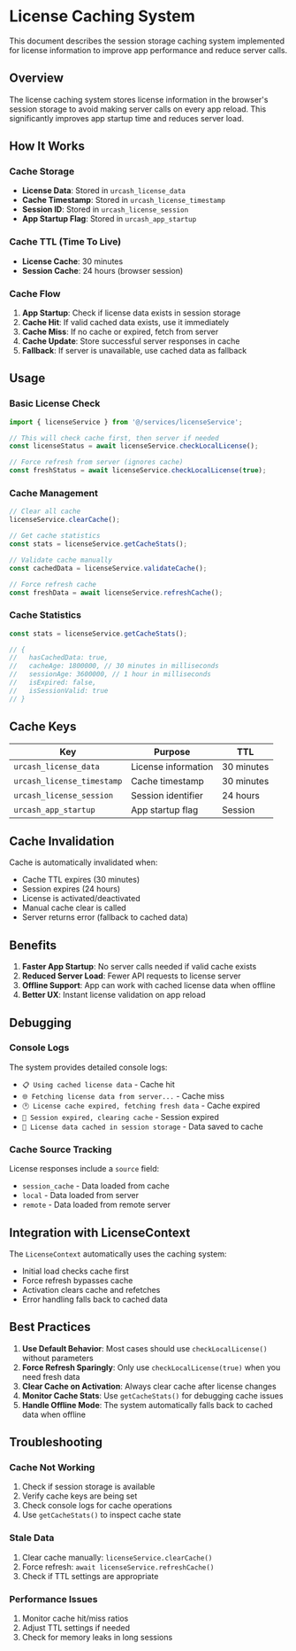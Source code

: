 # License Caching System

This document describes the session storage caching system implemented for license information to improve app performance and reduce server calls.

## Overview

The license caching system stores license information in the browser's session storage to avoid making server calls on every app reload. This significantly improves app startup time and reduces server load.

## How It Works

### Cache Storage
- **License Data**: Stored in `urcash_license_data`
- **Cache Timestamp**: Stored in `urcash_license_timestamp`
- **Session ID**: Stored in `urcash_license_session`
- **App Startup Flag**: Stored in `urcash_app_startup`

### Cache TTL (Time To Live)
- **License Cache**: 30 minutes
- **Session Cache**: 24 hours (browser session)

### Cache Flow
1. **App Startup**: Check if license data exists in session storage
2. **Cache Hit**: If valid cached data exists, use it immediately
3. **Cache Miss**: If no cache or expired, fetch from server
4. **Cache Update**: Store successful server responses in cache
5. **Fallback**: If server is unavailable, use cached data as fallback

## Usage

### Basic License Check
```typescript
import { licenseService } from '@/services/licenseService';

// This will check cache first, then server if needed
const licenseStatus = await licenseService.checkLocalLicense();

// Force refresh from server (ignores cache)
const freshStatus = await licenseService.checkLocalLicense(true);
```

### Cache Management
```typescript
// Clear all cache
licenseService.clearCache();

// Get cache statistics
const stats = licenseService.getCacheStats();

// Validate cache manually
const cachedData = licenseService.validateCache();

// Force refresh cache
const freshData = await licenseService.refreshCache();
```

### Cache Statistics
```typescript
const stats = licenseService.getCacheStats();

// {
//   hasCachedData: true,
//   cacheAge: 1800000, // 30 minutes in milliseconds
//   sessionAge: 3600000, // 1 hour in milliseconds
//   isExpired: false,
//   isSessionValid: true
// }
```

## Cache Keys

| Key | Purpose | TTL |
|-----|---------|-----|
| `urcash_license_data` | License information | 30 minutes |
| `urcash_license_timestamp` | Cache timestamp | 30 minutes |
| `urcash_license_session` | Session identifier | 24 hours |
| `urcash_app_startup` | App startup flag | Session |

## Cache Invalidation

Cache is automatically invalidated when:
- Cache TTL expires (30 minutes)
- Session expires (24 hours)
- License is activated/deactivated
- Manual cache clear is called
- Server returns error (fallback to cached data)

## Benefits

1. **Faster App Startup**: No server calls needed if valid cache exists
2. **Reduced Server Load**: Fewer API requests to license server
3. **Offline Support**: App can work with cached license data when offline
4. **Better UX**: Instant license validation on app reload

## Debugging

### Console Logs
The system provides detailed console logs:
- `📋 Using cached license data` - Cache hit
- `🌐 Fetching license data from server...` - Cache miss
- `🕐 License cache expired, fetching fresh data` - Cache expired
- `🔄 Session expired, clearing cache` - Session expired
- `💾 License data cached in session storage` - Data saved to cache

### Cache Source Tracking
License responses include a `source` field:
- `session_cache` - Data loaded from cache
- `local` - Data loaded from server
- `remote` - Data loaded from remote server

## Integration with LicenseContext

The `LicenseContext` automatically uses the caching system:
- Initial load checks cache first
- Force refresh bypasses cache
- Activation clears cache and refetches
- Error handling falls back to cached data

## Best Practices

1. **Use Default Behavior**: Most cases should use `checkLocalLicense()` without parameters
2. **Force Refresh Sparingly**: Only use `checkLocalLicense(true)` when you need fresh data
3. **Clear Cache on Activation**: Always clear cache after license changes
4. **Monitor Cache Stats**: Use `getCacheStats()` for debugging cache issues
5. **Handle Offline Mode**: The system automatically falls back to cached data when offline

## Troubleshooting

### Cache Not Working
1. Check if session storage is available
2. Verify cache keys are being set
3. Check console logs for cache operations
4. Use `getCacheStats()` to inspect cache state

### Stale Data
1. Clear cache manually: `licenseService.clearCache()`
2. Force refresh: `await licenseService.refreshCache()`
3. Check if TTL settings are appropriate

### Performance Issues
1. Monitor cache hit/miss ratios
2. Adjust TTL settings if needed
3. Check for memory leaks in long sessions 